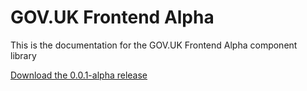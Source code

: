 # GOV.UK Frontend Alpha

This is the documentation for the GOV.UK Frontend Alpha component library

[Download the 0.0.1-alpha release](https://github.com/alphagov/govuk_frontend_alpha/releases/download/0.0.1-alpha/govuk_frontend_alpha-0.0.1-npm.tgz)
